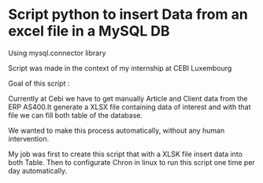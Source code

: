 # Script python to insert Data from an excel file in a MySQL DB
Using mysql.connector library 

Script was made in the context of my internship at CEBI Luxembourg

Goal of this script :

Currently at Cebi we have to get manually Article and Client data from the ERP AS400.It generate a XLSX file containing data of interest and with that file we can fill both table of the database.

We wanted to make this process automatically, without any human intervention.

My job was first to create this script that with a XLSK file insert data into both Table.
Then to configurate Chron in linux to run this script one time per day automatically.






